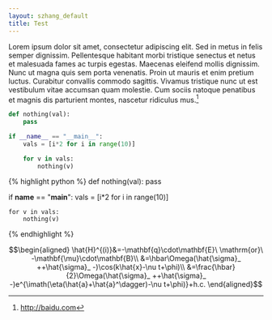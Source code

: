 ```yaml
---
layout: szhang_default 
title: Test
---
```


Lorem ipsum dolor sit amet, consectetur adipiscing elit. Sed in metus in felis semper dignissim. Pellentesque habitant morbi tristique senectus et netus et malesuada fames ac turpis egestas. Maecenas eleifend mollis dignissim. Nunc ut magna quis sem porta venenatis. Proin ut mauris et enim pretium luctus. Curabitur convallis commodo sagittis. Vivamus tristique nunc ut est vestibulum vitae accumsan quam molestie. Cum sociis natoque penatibus et magnis dis parturient montes, nascetur ridiculus mus.[^1]

```python
def nothing(val):
    pass

if __name__ == "__main__":
    vals = [i*2 for i in range(10)]

    for v in vals:
        nothing(v)
```

{% highlight python %}
def nothing(val):
    pass

if __name__ == "__main__":
    vals = [i*2 for i in range(10)]

    for v in vals:
        nothing(v)
{% endhighlight %}

$$\begin{aligned}
\hat{H}^{(i)}&=-\mathbf{q}\cdot\mathbf{E}\ \mathrm{or}\ -\mathbf{\mu}\cdot\mathbf{B}\\
&=\hbar\Omega(\hat{\sigma}_ ++\hat{\sigma}_ -)\cos(k\hat{x}-\nu t+\phi)\\
&=\frac{\hbar}{2}\Omega(\hat{\sigma}_ ++\hat{\sigma}_ -)e^{\imath(\eta(\hat{a}+\hat{a}^\dagger)-\nu t+\phi)}+h.c.
\end{aligned}$$

[^1]: http://baidu.com